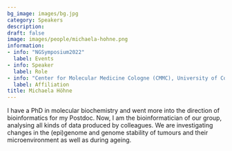 ```yaml
---
bg_image: images/bg.jpg
category: Speakers
description: 
draft: false
image: images/people/michaela-hohne.png
information:
- info: "NGSymposium2022"
  label: Events
- info: Speaker
  label: Role
- info: "Center for Molecular Medicine Cologne (CMMC), University of Cologne, Germany"
  label: Affiliation
title: Michaela Höhne
---
```


I have a PhD in molecular biochemistry and went more into the direction of bioinformatics for my Postdoc. Now, I am the bioinformatician of our group, analysing all kinds of data produced by colleagues. We are investigating changes in the (epi)genome and genome stability of tumours and their microenvironment as well as during ageing.